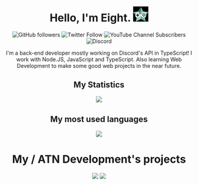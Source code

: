 <p>
  <h1 align="center">Hello, I'm Eight. <img src="https://raw.githubusercontent.com/NotReallyEight/NotReallyEight/main/pfp.gif" width="40"></img></h1>
</p>

<div align="center">
  <img alt="GitHub followers" src="https://img.shields.io/github/followers/notreallyeight?color=black&label=GitHub&logo=github&style=flat-square">
  <img alt="Twitter Follow" src="https://img.shields.io/twitter/follow/notreallyeight?color=blue&label=Twitter&logo=twitter&style=flat-square">
  <img alt="YouTube Channel Subscribers" src="https://img.shields.io/youtube/channel/subscribers/UC4LlMiEatuzl-l275W1gWSg?color=red&label=YouTube&logo=youtube&style=flat-square">
  <img alt="Discord" src="https://img.shields.io/discord/746291190009430049?color=%235865F2&label=Discord&logo=discord&style=flat-square">
</div>

<p align="center">
  I'm a back-end developer mostly working on Discord's API in TypeScript! I work with Node.JS, JavaScript and TypeScript. Also learning Web Development to make some good web projects in the near future.
</p>

<div align="center">
  <h2>My Statistics</h2>

  <img src="https://github-readme-stats.vercel.app/api?username=NotReallyEight&show_icons=true&theme=onedark">
</div>

<div align="center">
  <h2>My most used languages</h2>

  <img src="https://github-readme-stats.vercel.app/api/top-langs/?username=NotReallyEight&layout=compat&theme=onedark">
</div>

<div align="center">
  <h1>My / ATN Development's projects</h2>

  <img src="https://github-readme-stats.vercel.app/api/pin/?username=atn-development&repo=erebus&theme=onedark">

  <img src="https://github-readme-stats.vercel.app/api/pin/?username=atn-development&repo=atn-modmail&theme=onedark">
</div>